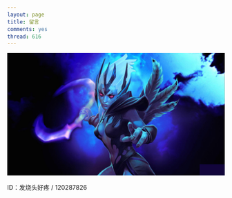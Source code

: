 ```yaml
---
layout: page
title: 留言
comments: yes
thread: 616
---
```


![come on](guest1.jpg)


ID：发烧头好疼 / 120287826
